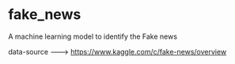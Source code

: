 # fake_news
A machine learning model to identify the Fake news

data-source ---> https://www.kaggle.com/c/fake-news/overview
